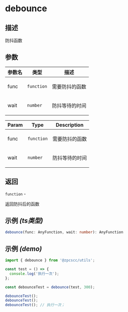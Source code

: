 # debounce

## 描述

<p>防抖函数</p>

## 参数

| 参数名 | 类型                  | 描述                  |
| ------ | --------------------- | --------------------- |
| func   | <code>function</code> | <p>需要防抖的函数</p> |
| wait   | <code>number</code>   | <p>防抖等待的时间</p> |

| Param | Type                  | Description           |
| ----- | --------------------- | --------------------- |
| func  | <code>function</code> | <p>需要防抖的函数</p> |
| wait  | <code>number</code>   | <p>防抖等待的时间</p> |

## 返回

<code>function</code> - <p>返回防抖后的函数</p>

## 示例 _(ts类型)_

```typescript
debounce(func: AnyFunction, wait: number): AnyFunction
```

## 示例 _(demo)_

```typescript
import { debounce } from '@zpcscc/utils';

const test = () => {
  console.log('执行一次');
};

const debounceTest = debounce(test, 300);

debounceTest();
debounceTest();
debounceTest(); // 执行一次；
```
